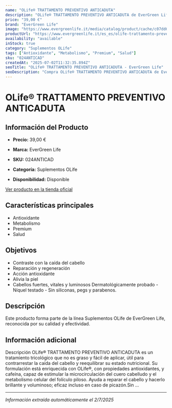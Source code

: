 ```yaml
---
name: "OLife® TRATTAMENTO PREVENTIVO ANTICADUTA"
description: "OLife® TRATTAMENTO PREVENTIVO ANTICADUTA de EverGreen Life. Producto de alta calidad."
price: "39,00 €"
brand: "EverGreen Life"
image: "https://www.evergreenlife.it/media/catalog/product/cache/c07dd61d864357977e19899508bed4cf/s/k/sku-024anticad.png"
productUrl: "https://www.evergreenlife.it/es_es/olife-trattamento-preventivo-anticaduta.html"
availability: "available"
inStock: true
category: "Suplementos OLife"
tags: ["Antioxidante", "Metabolismo", "Premium", "Salud"]
sku: "024ANTICAD"
createdAt: "2025-07-02T11:32:35.894Z"
seoTitle: "OLife® TRATTAMENTO PREVENTIVO ANTICADUTA - EverGreen Life"
seoDescription: "Compra OLife® TRATTAMENTO PREVENTIVO ANTICADUTA de EverGreen Life."
---
```


# OLife® TRATTAMENTO PREVENTIVO ANTICADUTA



## Información del Producto

- **Precio:** 39,00 €
- **Marca:** EverGreen Life
- **SKU:** 024ANTICAD
- **Categoría:** Suplementos OLife

- **Disponibilidad:** Disponible

[Ver producto en la tienda oficial](https://www.evergreenlife.it/es_es/olife-trattamento-preventivo-anticaduta.html)

## Características principales

- Antioxidante
- Metabolismo
- Premium
- Salud


## Objetivos

- Contraste con la caída del cabello
- Reparación y regeneración
- Acción antioxidante
- Alivia la piel
- Cabellos fuertes, vitales y luminosos
Dermatológicamente probado - Níquel testado - Sin siliconas, pegs y parabenos.


## Descripción

Este producto forma parte de la línea Suplementos OLife de EverGreen Life, reconocida por su calidad y efectividad.


## Información adicional

Descripción
        OLife® TRATTAMENTO PREVENTIVO ANTICADUTA es un tratamiento tricológico que no es graso y fácil de aplicar, útil para contrarrestar la caída del cabello y reequilibrar su estado nutricional. Su formulación está enriquecida con OLife®, con propiedades antioxidantes, y cafeína, capaz de estimular la microcirculación del cuero cabelludo y el metabolismo celular del folículo piloso.
Ayuda a reparar el cabello y hacerlo brillante y voluminoso; eficaz incluso en caso de picazón.Sin ...

---

*Información extraída automáticamente el 2/7/2025*
